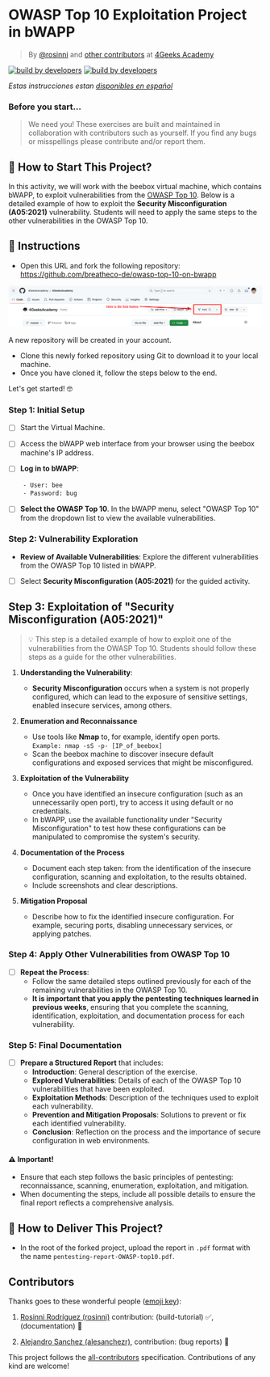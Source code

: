 # OWASP Top 10 Exploitation Project in bWAPP
<!-- hide -->

> By [@rosinni](https://github.com/rosinni) and [other contributors](https://github.com/breatheco-de/owasp-top-10-on-bwapp/graphs/contributors) at [4Geeks Academy](https://4geeksacademy.co/)

[![build by developers](https://img.shields.io/badge/build_by-Developers-blue)](https://4geeks.com)
[![build by developers](https://img.shields.io/twitter/follow/4geeksacademy?style=social&logo=twitter)](https://twitter.com/4geeksacademy)

*Estas instrucciones estan [disponibles en español](https://github.com/breatheco-de/owasp-top-10-on-bwapp/blob/main/README.es.md)*

### Before you start...

> We need you! These exercises are built and maintained in collaboration with contributors such as yourself. If you find any bugs or misspellings please contribute and/or report them.
<!-- endhide -->

## 🌱 How to Start This Project?

In this activity, we will work with the beebox virtual machine, which contains bWAPP, to exploit vulnerabilities from the [OWASP Top 10](https://owasp.org/www-project-top-ten/). Below is a detailed example of how to exploit the **Security Misconfiguration (A05:2021)** vulnerability. Students will need to apply the same steps to the other vulnerabilities in the OWASP Top 10.

## 📝 Instructions

* Open this URL and fork the following repository: https://github.com/breatheco-de/owasp-top-10-on-bwapp

![fork button](https://github.com/4GeeksAcademy/4GeeksAcademy/blob/master/site/src/static/fork_button.png?raw=true)

A new repository will be created in your account.

* Clone this newly forked repository using Git to download it to your local machine.
* Once you have cloned it, follow the steps below to the end.

Let's get started! 🤓

### Step 1: Initial Setup

- [ ] Start the Virtual Machine.
- [ ] Access the bWAPP web interface from your browser using the beebox machine's IP address.

- [ ] **Log in to bWAPP**:

```bash
    - User: bee
    - Password: bug
```
 
- [ ] **Select the OWASP Top 10**. In the bWAPP menu, select "OWASP Top 10" from the dropdown list to view the available vulnerabilities.

 ### Step 2: Vulnerability Exploration

- **Review of Available Vulnerabilities**: Explore the different vulnerabilities from the OWASP Top 10 listed in bWAPP.
- [ ] Select **Security Misconfiguration (A05:2021)** for the guided activity.

## Step 3: Exploitation of "Security Misconfiguration (A05:2021)"

> 💡 This step is a detailed example of how to exploit one of the vulnerabilities from the OWASP Top 10. Students should follow these steps as a guide for the other vulnerabilities.

1. **Understanding the Vulnerability**:
    - **Security Misconfiguration** occurs when a system is not properly configured, which can lead to the exposure of sensitive settings, enabled insecure services, among others.

2. **Enumeration and Reconnaissance**
    - Use tools like **Nmap** to, for example, identify open ports.  
    `Example: nmap -sS -p- [IP_of_beebox]`
    - Scan the beebox machine to discover insecure default configurations and exposed services that might be misconfigured.

3. **Exploitation of the Vulnerability**
    - Once you have identified an insecure configuration (such as an unnecessarily open port), try to access it using default or no credentials.
    - In bWAPP, use the available functionality under "Security Misconfiguration" to test how these configurations can be manipulated to compromise the system's security.

4. **Documentation of the Process**
    - Document each step taken: from the identification of the insecure configuration, scanning and exploitation, to the results obtained.
    - Include screenshots and clear descriptions.

5. **Mitigation Proposal**
    - Describe how to fix the identified insecure configuration. For example, securing ports, disabling unnecessary services, or applying patches.


### Step 4: Apply Other Vulnerabilities from OWASP Top 10

- [ ] **Repeat the Process**:
    - Follow the same detailed steps outlined previously for each of the remaining vulnerabilities in the OWASP Top 10.
    - **It is important that you apply the pentesting techniques learned in previous weeks**, ensuring that you complete the scanning, identification, exploitation, and documentation process for each vulnerability.

### Step 5: Final Documentation

- [ ] **Prepare a Structured Report** that includes:
   - **Introduction**: General description of the exercise.
   - **Explored Vulnerabilities**: Details of each of the OWASP Top 10 vulnerabilities that have been exploited.
   - **Exploitation Methods**: Description of the techniques used to exploit each vulnerability.
   - **Prevention and Mitigation Proposals**: Solutions to prevent or fix each identified vulnerability.
   - **Conclusion**: Reflection on the process and the importance of secure configuration in web environments.

#### ⚠ Important!

- Ensure that each step follows the basic principles of pentesting: reconnaissance, scanning, enumeration, exploitation, and mitigation.
- When documenting the steps, include all possible details to ensure the final report reflects a comprehensive analysis.

## 🚛 How to Deliver This Project?

- In the root of the forked project, upload the report in `.pdf` format with the name `pentesting-report-OWASP-top10.pdf`. 

<!-- hide -->
## Contributors

Thanks goes to these wonderful people ([emoji key](https://github.com/kentcdodds/all-contributors#emoji-key)):

1. [Rosinni Rodríguez (rosinni)](https://github.com/rosinni) contribution: (build-tutorial) ✅, (documentation) 📖
  
2. [Alejandro Sanchez (alesanchezr)](https://github.com/alesanchezr),  contribution: (bug reports) 🐛

This project follows the [all-contributors](https://github.com/kentcdodds/all-contributors) specification. Contributions of any kind are welcome!
